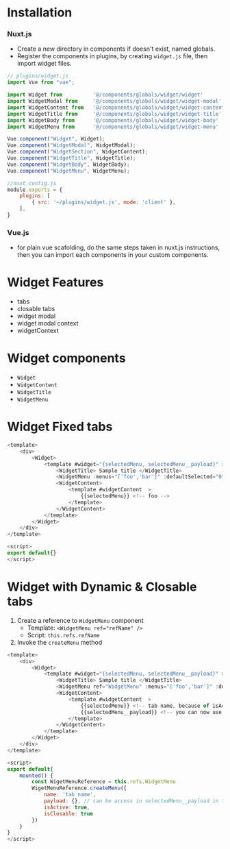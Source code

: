 # Installation
### Nuxt.js
- Create a new directory in components if doesn't exist, named globals.
- Register the components in plugins, by creating `widget.js` file, then import widget files.
```js
// plugins/widget.js
import Vue from "vue";

import Widget from          '@/components/globals/widget/widget'
import WidgetModal from     '@/components/globals/widget/widget-modal'
import WidgetContent from   '@/components/globals/widget/widget-content'
import WidgetTitle from     '@/components/globals/widget/widget-title'
import WidgetBody from      '@/components/globals/widget/widget-body'
import WidgetMenu from      '@/components/globals/widget/widget-menu'

Vue.component("Widget", Widget);
Vue.component("WidgetModal", WidgetModal);
Vue.component("WidgetSection", WidgetContent);
Vue.component("WidgetTitle", WidgetTitle);
Vue.component("WidgetBody", WidgetBody);
Vue.component("WidgetMenu", WidgetMenu);
```

```js
//nuxt.config.js
module.exports = {
    plugins: [
        { src: '~/plugins/widget.js', mode: 'client' },
    ],
}
```
### Vue.js
- for plain vue scafolding, do the same steps taken in nuxt.js instructions, then you can import each components in your custom components.

# Widget Features
- tabs
- closable tabs
- widget modal
- widget modal context
- widgetContext

# Widget components
- `Widget`
- `WidgetContent`
- `WidgetTitle`
- `WidgetMenu`

# Widget Fixed tabs
```js
<template>
    <div>
        <Widget>
            <template #widget="{selectedMenu, selectedMenu__payload}" >
                <WidgetTitle> Sample title </WidgetTitle>
                <WidgetMenu :menus="['foo','bar']" :defaultSelected="0" />
                <WidgetContent>
                    <template #widgetContent  >
                        {{selectedMenu}} <!-- foo -->
                    </template>
                </WidgetContent>
            </template>
        </Widget>
    </div>
</template>

<script>
export default{}
</script>
```

# Widget with Dynamic & Closable tabs
1. Create a reference to `WidgetMenu` component
    - Template: `<WidgetMenu ref="refName" />`
    - Script: `this.refs.refName`
2. Invoke the `createMenu` method
```js
<template>
    <div>
        <Widget>
            <template #widget="{selectedMenu, selectedMenu__payload}" >
                <WidgetTitle> Sample title </WidgetTitle>
                <WidgetMenu ref="WidgetMenu" :menus="['foo','bar']" :defaultSelected="0" />
                <WidgetContent>
                    <template #widgetContent  >
                        {{selectedMenu}} <!-- tab name, because of isActive -->
                        {{selectedMenu__payload}} <!-- you can now use this for render condition -->
                    </template>
                </WidgetContent>
            </template>
        </Widget>
    </div>
</template>

<script>
export default{
    mounted() {
        const WigetMenuReference = this.refs.WidgetMenu
        WigetMenuReference.createMenu({
            name: 'tab name',
            payload: {}, // can be access in selectedMenu__payload in template
            isActive: true,
            isClosable: true
        })
    }
}
</script>
```